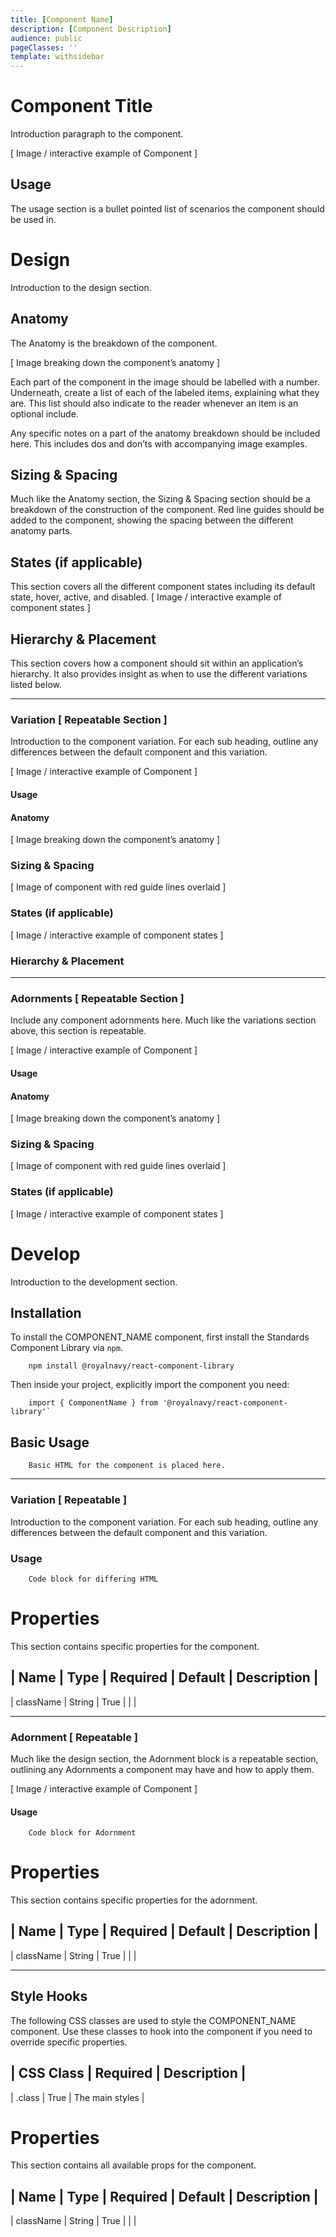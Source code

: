 ```yaml
---
title: [Component Name]
description: [Component Description]
audience: public
pageClasses: ''
template: withsidebar
---
```


# Component Title
Introduction paragraph to the component.

[ Image / interactive example of Component ]

## Usage
The usage section is a bullet pointed list of scenarios the component should be used in.

<DocsTabs>
<Tab title=“Design”>

# Design
Introduction to the design section.

## Anatomy
The Anatomy is the breakdown of the component.

[ Image breaking down the component’s anatomy ]

Each part of the component in the image should be labelled with a number. Underneath, create a list of each of the labeled items, explaining what they are. This list should also indicate to the reader whenever an item is an optional include.

Any specific notes on a part of the anatomy breakdown should be included here. This includes dos and don’ts with accompanying image examples.

## Sizing & Spacing
Much like the Anatomy section, the Sizing & Spacing section should be a breakdown of the construction of the component. Red line guides should be added to the component, showing the spacing between the different anatomy parts.

## States (if applicable) 
This section covers all the different component states including its default state, hover, active, and disabled.
[ Image / interactive example of component states ]

## Hierarchy & Placement
This section covers how a component should sit within an application’s hierarchy. It also provides insight as when to use the different variations listed below.

---

### Variation [ Repeatable Section ] 
Introduction to the component variation. For each sub heading, outline any differences between the default component and this variation. 

[ Image / interactive example of Component ]

#### Usage

#### Anatomy
[ Image breaking down the component’s anatomy ]

### Sizing & Spacing
[ Image of component with red guide lines overlaid ]

### States (if applicable)
[ Image / interactive example of component states ]

### Hierarchy & Placement

---

### Adornments [ Repeatable Section ]
Include any component adornments here. Much like the variations section above, this section is repeatable.

[ Image / interactive example of Component ]

#### Usage

#### Anatomy
[ Image breaking down the component’s anatomy ]

### Sizing & Spacing
[ Image of component with red guide lines overlaid ]

### States (if applicable)
[ Image / interactive example of component states ]

</Tab>

<Tab title=“Develop”>

# Develop
Introduction to the development section.

## Installation
To install the COMPONENT_NAME component, first install the Standards Component Library via `npm`.

```
    npm install @royalnavy/react-component-library
```

Then inside your project, explicitly import the component you need:

```
    import { ComponentName } from '@royalnavy/react-component-library'`
```

## Basic Usage

```
    Basic HTML for the component is placed here.
```

---

### Variation [ Repeatable ] 
Introduction to the component variation. For each sub heading, outline any differences between the default component and this variation. 

### Usage

```
    Code block for differing HTML
```

# Properties
This section contains specific properties for the component.

| Name      | Type   | Required | Default  | Description  |
-----------------------------------------------------------
| className | String | True     |          |              |

---

### Adornment [ Repeatable ]
Much like the design section, the Adornment block is a repeatable section, outlining any Adornments a component may have and how to apply them.

[ Image / interactive example of Component ]

#### Usage

```
    Code block for Adornment
```

# Properties
This section contains specific properties for the adornment.

| Name         | Type    | Required  | Default  | Description  |
----------------------------------------------------------------
| className    | String  | True      |          |              |

---

## Style Hooks

The following CSS classes are used to style the COMPONENT_NAME component. Use these classes to hook into the component if you need to override specific properties.

| CSS Class  | Required  | Description      |
---------------------------------------------
| .class     | True      | The main styles  |


# Properties
This section contains all available props for the component.

| Name       | Type     | Required  | Default  | Description  |
---------------------------------------------------------------
| className  | String   | True      |          |              |

</Tab>
</DocsTabs>